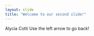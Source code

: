 ```yaml
---
layout: slide
title: "Welcome to our second slide!"
---
```

Alycia Cotti
Use the left arrow to go back!

